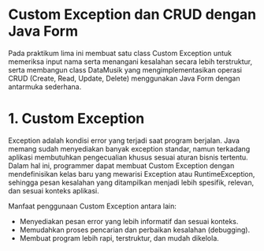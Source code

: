 # Custom Exception dan CRUD dengan Java Form
Pada praktikum lima ini membuat satu class Custom Exception untuk memeriksa input nama serta menangani kesalahan secara lebih terstruktur, serta membangun class DataMusik yang mengimplementasikan operasi CRUD (Create, Read, Update, Delete) menggunakan Java Form dengan antarmuka sederhana.

# 1.  Custom Exception
Exception adalah kondisi error yang terjadi saat program berjalan. Java memang sudah menyediakan banyak exception standar, namun terkadang aplikasi membutuhkan pengecualian khusus sesuai aturan bisnis tertentu. Dalam hal ini, programmer dapat membuat Custom Exception dengan mendefinisikan kelas baru yang mewarisi Exception atau RuntimeException, sehingga pesan kesalahan yang ditampilkan menjadi lebih spesifik, relevan, dan sesuai konteks aplikasi.

Manfaat penggunaan Custom Exception antara lain:
- Menyediakan pesan error yang lebih informatif dan sesuai konteks.
- Memudahkan proses pencarian dan perbaikan kesalahan (debugging).
- Membuat program lebih rapi, terstruktur, dan mudah dikelola.
